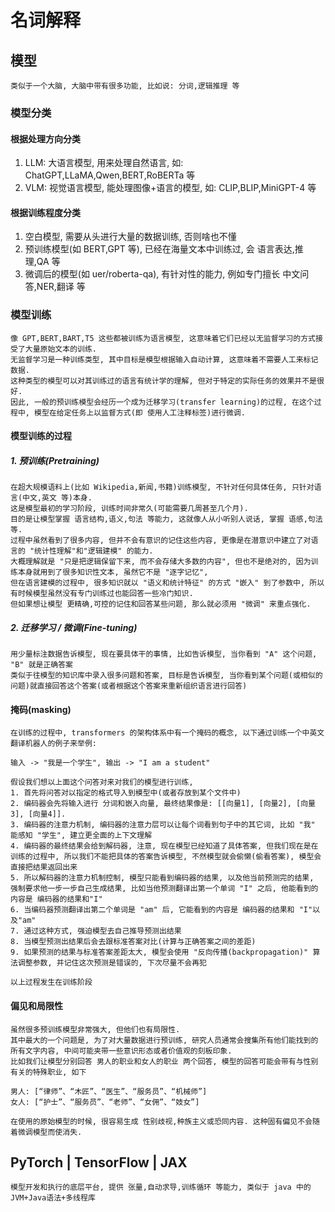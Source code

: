 # 名词解释

## 模型

    类似于一个大脑, 大脑中带有很多功能, 比如说: 分词,逻辑推理 等

### 模型分类

#### 根据处理方向分类

1. LLM: 大语言模型, 用来处理自然语言, 如: ChatGPT,LLaMA,Qwen,BERT,RoBERTa 等
2. VLM: 视觉语言模型, 能处理图像+语言的模型, 如: CLIP,BLIP,MiniGPT-4 等

#### 根据训练程度分类

1. 空白模型, 需要从头进行大量的数据训练, 否则啥也不懂
2. 预训练模型(如 BERT,GPT 等), 已经在海量文本中训练过, 会 语言表达,推理,QA 等
3. 微调后的模型(如 uer/roberta-qa), 有针对性的能力, 例如专门擅长 中文问答,NER,翻译 等

### 模型训练

    像 GPT,BERT,BART,T5 这些都被训练为语言模型, 这意味着它们已经以无监督学习的方式接受了大量原始文本的训练.
    无监督学习是一种训练类型, 其中目标是模型根据输入自动计算, 这意味着不需要人工来标记数据.
    这种类型的模型可以对其训练过的语言有统计学的理解, 但对于特定的实际任务的效果并不是很好.
    因此, 一般的预训练模型会经历一个成为迁移学习(transfer learning)的过程, 在这个过程中, 模型在给定任务上以监督方式(即 使用人工注释标签)进行微调.

#### 模型训练的过程

##### 1. 预训练(Pretraining)

    在超大规模语料上(比如 Wikipedia,新闻,书籍)训练模型, 不针对任何具体任务, 只针对语言(中文,英文 等)本身.
    这是模型最初的学习阶段, 训练时间非常久(可能需要几周甚至几个月).
    目的是让模型掌握 语言结构,语义,句法 等能力, 这就像人从小听别人说话, 掌握 语感,句法 等.
    过程中虽然看到了很多内容, 但并不会有意识的记住这些内容, 更像是在潜意识中建立了对语言的 "统计性理解"和"逻辑建模" 的能力.
    大概理解就是 "只是把逻辑保留下来, 而不会存储大多数的内容", 但也不是绝对的, 因为训练本身就用到了很多知识性文本, 虽然它不是 "逐字记忆",
    但在语言建模的过程中, 很多知识就以 "语义和统计特征" 的方式 "嵌入" 到了参数中, 所以有时候模型虽然没有专门训练过也能回答一些冷门知识.
    但如果想让模型 更精确,可控的记住和回答某些问题, 那么就必须用 "微调" 来重点强化.

##### 2. 迁移学习 / 微调(Fine-tuning)

    用少量标注数据告诉模型, 现在要具体干的事情, 比如告诉模型, 当你看到 "A" 这个问题, "B" 就是正确答案
    类似于往模型的知识库中录入很多问题和答案, 目标是告诉模型, 当你看到某个问题(或相似的问题)就直接回答这个答案(或者根据这个答案来重新组织语言进行回答)

#### 掩码(masking)

    在训练的过程中, transformers 的架构体系中有一个掩码的概念, 以下通过训练一个中英文翻译机器人的例子来举例:

    输入 -> "我是一个学生", 输出 -> "I am a student"

    假设我们想以上面这个问答对来对我们的模型进行训练, 
    1. 首先将问答对以指定的格式导入到模型中(或者存放到某个文件中)
    2. 编码器会先将输入进行 分词和嵌入向量, 最终结果像是: [[向量1], [向量2], [向量3], [向量4]].
    3. 编码器的注意力机制, 编码器的注意力层可以让每个词看到句子中的其它词, 比如 "我" 能感知 "学生", 建立更全面的上下文理解
    4. 编码器的最终结果会给到解码器, 注意, 现在模型已经知道了具体答案, 但我们现在是在训练的过程中, 所以我们不能把具体的答案告诉模型, 不然模型就会偷懒(偷看答案), 模型会直接把结果返回出来
    5. 所以解码器的注意力机制控制, 模型只能看到编码器的结果, 以及他当前预测完的结果, 强制要求他一步一步自己生成结果, 比如当他预测翻译出第一个单词 "I" 之后, 他能看到的内容是 编码器的结果和"I"
    6. 当编码器预测翻译出第二个单词是 "am" 后, 它能看到的内容是 编码器的结果和 "I"以及"am"
    7. 通过这种方式, 强迫模型去自己推导预测出结果
    8. 当模型预测出结果后会去跟标准答案对比(计算与正确答案之间的差距)
    9. 如果预测的结果与标准答案差距太大, 模型会使用 "反向传播(backpropagation)" 算法调整参数, 并记住这次预测是错误的, 下次尽量不会再犯

    以上过程发生在训练阶段

#### 偏见和局限性

    虽然很多预训练模型非常强大, 但他们也有局限性.
    其中最大的一个问题是, 为了对大量数据进行预训练, 研究人员通常会搜集所有他们能找到的所有文字内容, 中间可能夹带一些意识形态或者价值观的刻板印象. 
    比如我们让模型分别回答 男人的职业和女人的职业 两个回答, 模型的回答可能会带有与性别有关的特殊职业, 如下
    
    男人: [“律师”、“木匠”、“医生”、“服务员”、“机械师”]
    女人: [“护士”、“服务员”、“老师”、“女佣”、“妓女”]

    在使用的原始模型的时候, 很容易生成 性别歧视,种族主义或恐同内容. 这种固有偏见不会随着微调模型而使消失.

## PyTorch | TensorFlow | JAX

    模型开发和执行的底层平台, 提供 张量,自动求导,训练循环 等能力, 类似于 java 中的 JVM+Java语法+多线程库 